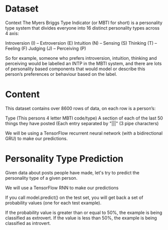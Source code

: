 # Dataset
Context
The Myers Briggs Type Indicator (or MBTI for short) is a personality type system that divides everyone into 16 distinct personality types across 4 axis:

Introversion (I) – Extroversion (E)
Intuition (N) – Sensing (S)
Thinking (T) – Feeling (F)
Judging (J) – Perceiving (P)

So for example, someone who prefers introversion, intuition, thinking and perceiving would be labelled an INTP in the MBTI system, and there are lots of personality based components that would model or describe this person’s preferences or behaviour based on the label.

# Content
This dataset contains over 8600 rows of data, on each row is a person’s:

Type (This persons 4 letter MBTI code/type)
A section of each of the last 50 things they have posted (Each entry separated by "|||" (3 pipe characters)

 We will be using a TensorFlow recurrent neural network (with a bidirectional GRU) to make our predictions.
 # Personality Type Prediction
Given data about posts people have made, let's try to predict the personality type of a given person.

We will use a TensorFlow RNN to make our predictions

 If you call model.predict() on the test set, you will get back a set of probability values (one for each test example). 
 
 If the probability value is greater than or equal to 50%, the example is being classified as extrovert. If the value is less than 50%, the example is being classified as introvert.


